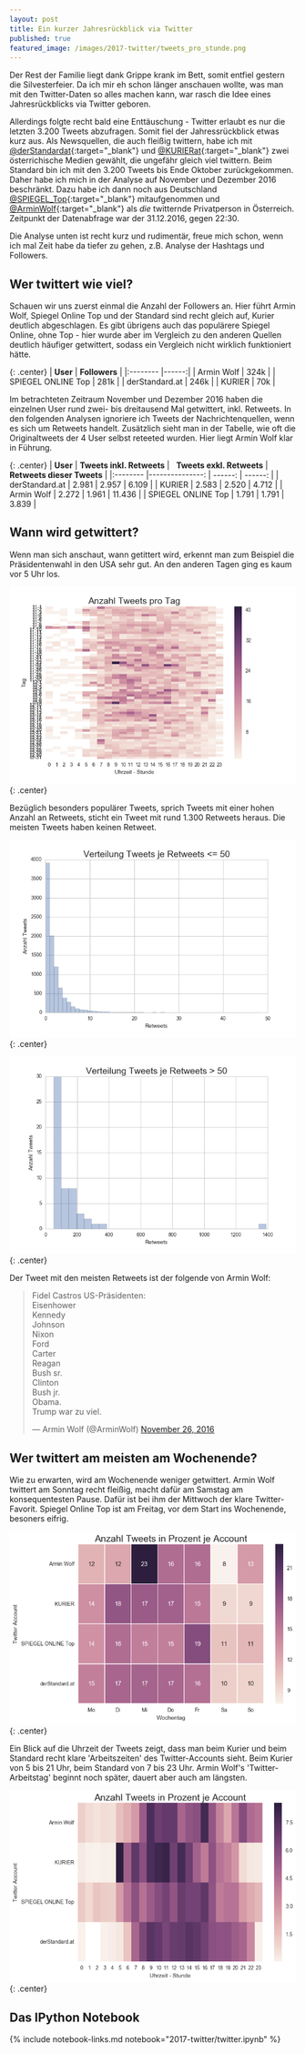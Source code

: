 ```yaml
---
layout: post
title: Ein kurzer Jahresrückblick via Twitter
published: true
featured_image: /images/2017-twitter/tweets_pro_stunde.png
---
```

Der Rest der Familie liegt dank Grippe krank im Bett, somit entfiel gestern die Silvesterfeier. Da ich mir eh schon länger anschauen wollte, was man mit den Twitter-Daten so alles machen kann, war rasch die Idee eines Jahresrückblicks via Twitter geboren.

Allerdings folgte recht bald eine Enttäuschung - Twitter erlaubt es nur die letzten 3.200 Tweets abzufragen. Somit fiel der Jahressrückblick etwas kurz aus. Als Newsquellen, die auch fleißig twittern, habe ich mit [@derStandardat](https://twitter.com/derStandard){:target="_blank"} und [@KURIERat](https://twitter.com/KURIERat){:target="_blank"} zwei österrichische Medien gewählt, die ungefähr gleich viel twittern. Beim Standard bin ich mit den 3.200 Tweets bis Ende Oktober zurückgekommen. Daher habe ich mich in der Analyse auf November und Dezember 2016 beschränkt. Dazu habe ich dann noch aus Deutschland [@SPIEGEL_Top](https://twitter.com/SPIEGEL_Top){:target="_blank"} mitaufgenommen und [@ArminWolf](https://twitter.com/ArminWolf){:target="_blank"} als *die* twitternde Privatperson in Österreich. Zeitpunkt der Datenabfrage war der 31.12.2016, gegen 22:30.

Die Analyse unten ist recht kurz und rudimentär, freue mich schon, wenn ich mal Zeit habe da tiefer zu gehen, z.B. Analyse der Hashtags und Followers.

## Wer twittert wie viel?

Schauen wir uns zuerst einmal die Anzahl der Followers an. Hier führt Armin Wolf, Spiegel Online Top und der Standard sind recht gleich auf, Kurier deutlich abgeschlagen. Es gibt übrigens auch das populärere Spiegel Online, ohne Top - hier wurde aber im Vergleich zu den anderen Quellen deutlich häufiger getwittert, sodass ein Vergleich nicht wirklich funktioniert hätte.

{: .center}
| **User**                 | **Followers** |
|:--------                 |------:|
| Armin Wolf               | 324k  |
| SPIEGEL ONLINE Top       | 281k  |
| derStandard.at           | 246k  |
| KURIER                   | 70k   |

Im betrachteten Zeitraum November und Dezember 2016 haben die einzelnen User rund zwei- bis dreitausend Mal getwittert, inkl. Retweets. In den folgenden Analysen ignoriere ich Tweets der Nachrichtenquellen, wenn es sich um Retweets handelt. Zusätzlich sieht man in der Tabelle, wie oft die Originaltweets der 4 User selbst reteeted wurden. Hier liegt Armin Wolf klar in Führung.

{: .center}
| **User**                 | **Tweets inkl. Retweets** |  &nbsp; **Tweets exkl. Retweets** | &nbsp; **Retweets dieser Tweets** |
|:--------                 |---------------:           | ------:                           |  ------:                          |
| derStandard.at           | 2.981                     | 2.957                             | 6.109                             |
| KURIER                   | 2.583                     | 2.520                             | 4.712                             |
| Armin Wolf               | 2.272                     | 1.961                             | 11.436                            |
| SPIEGEL ONLINE Top       | 1.791                     | 1.791                             | 3.839                             |

## Wann wird getwittert?

Wenn man sich anschaut, wann getittert wird, erkennt man zum Beispiel die Präsidentenwahl in den USA sehr gut. An den anderen Tagen ging es kaum vor 5 Uhr los.

![Tweets pro Tag](/images/2017-twitter/tweets_pro_tag.png)
{: .center}

Bezüglich besonders populärer Tweets, sprich Tweets mit einer hohen Anzahl an Retweets, sticht ein Tweet mit rund 1.300 Retweets heraus. Die meisten Tweets haben keinen Retweet.

![Retweets bis](/images/2017-twitter/retweets_hist_bis_50.png)
{: .center}

![Retweets ab 50](/images/2017-twitter/retweets_hist_ab_50.png)
{: .center}

Der Tweet mit den meisten Retweets ist der folgende von Armin Wolf:
<blockquote class="twitter-tweet" data-lang="en"><p lang="de" dir="ltr">Fidel Castros US-Präsidenten:<br>Eisenhower<br>Kennedy<br>Johnson<br>Nixon<br>Ford<br>Carter<br>Reagan<br>Bush sr.<br>Clinton<br>Bush jr.<br>Obama.<br>Trump war zu viel.</p>&mdash; Armin Wolf (@ArminWolf) <a href="https://twitter.com/ArminWolf/status/802434099990462464">November 26, 2016</a></blockquote>
<script async src="//platform.twitter.com/widgets.js" charset="utf-8"></script>

## Wer twittert am meisten am Wochenende?

Wie zu erwarten, wird am Wochenende weniger getwittert. Armin Wolf twittert am Sonntag recht fleißig, macht dafür am Samstag am konsequentesten Pause. Dafür ist bei ihm der Mittwoch der klare Twitter-Favorit. Spiegel Online Top ist am Freitag, vor dem Start ins Wochenende, besoners eifrig.

![Tweets pro Wochentag](/images/2017-twitter/tweets_pro_wochentag.png)
{: .center}

Ein Blick auf die Uhrzeit der Tweets zeigt, dass man beim Kurier und beim Standard recht klare 'Arbeitszeiten' des Twitter-Accounts sieht. Beim Kurier von 5 bis 21 Uhr, beim Standard von 7 bis 23 Uhr. Armin Wolf's 'Twitter-Arbeitstag' beginnt noch später, dauert aber auch am längsten.

![Tweets pro Stunde](/images/2017-twitter/tweets_pro_stunde.png)
{: .center}


## Das IPython Notebook

{% include notebook-links.md notebook="2017-twitter/twitter.ipynb" %}
